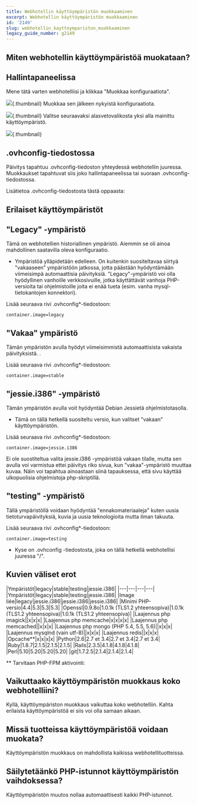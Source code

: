 ```yaml
---
title: Webhotellin käyttöympäristön muokkaaminen
excerpt: Webhotellin käyttöympäristön muokkaaminen
id: '2149'
slug: webhotellin_kayttoympariston_muokkaaminen
legacy_guide_number: g2149
---
```



## Miten webhotellin käyttöympäristöä muokataan?

## Hallintapaneelissa
Mene tätä varten webhotelliisi ja klikkaa "Muokkaa konfiguraatiota".

![](images/img_4127.jpg){.thumbnail}
Muokkaa sen jälkeen nykyistä konfiguraatiota.

![](images/img_4128.jpg){.thumbnail}
Valitse seuraavaksi alasvetovalikosta yksi alla mainittu käyttöympäristö.

![](images/img_4129.jpg){.thumbnail}

## .ovhconfig-tiedostossa
Päivitys tapahtuu .ovhconfig-tiedoston yhteydessä webhotellin juuressa.
Muokkaukset tapahtuvat siis joko hallintapaneelissa tai suoraan .ovhconfig-tiedostossa.

Lisätietoa .ovhconfig-tiedostosta tästä oppaasta:
[]({legacy}1207)


## Erilaiset käyttöympäristöt

## "Legacy" -ympäristö
Tämä on webhotellien historiallinen ympäristö. Aiemmin se oli ainoa mahdollinen saatavilla oleva konfiguraatio.


- Ympäristöä ylläpidetään edelleen. On kuitenkin suositeltavaa siirtyä "vakaaseen" ympäristöön jatkossa, jotta päästään hyödyntämään viimeisimpä automaattisia päivityksiä. "Legacy"-ympäristö voi olla hyödyllinen vanhoille verkkosivuille, jotka käyttättävät vanhoja PHP-versioita tai ohjelmistoille joita ei enää tueta (esim. vanha mysql-tietokantojen konnektori).


Lisää seuraava rivi .ovhconfig*-tiedostoon:


```
container.image=legacy
```



## "Vakaa" ympäristö
Tämän ympäristön avulla hyödyt viimeisimmistä automaattisista vakaista päivityksistä. .


Lisää seuraava rivi .ovhconfig*-tiedostoon:


```
container.image=stable
```



## "jessie.i386" -ympäristö
Tämän ympäristön avulla voit hyödyntää Debian Jessietä ohjelmistotasolla. 


- Tämä on tällä hetkellä suositeltu versio, kun valitset "vakaan" käyttöympäristön.


Lisää seuraava rivi .ovhconfig*-tiedostoon:


```
container.image=jessie.i386
```


Ei ole suostiteltua valita jessie.i386 -ympäristöä vakaan tilalle, mutta sen avulla voi varmistua ettei päivitys riko sivua, kun "vakaa"-ympäristö muuttaa kuvaa. Näin voi tapahtua ainoastaan siinä tapauksessa, että sivu käyttää ulkopuolisia ohjelmistoja php-skriptillä.

## "testing" -ympäristö
Tällä ympäristöllä voidaan hyödyntää "ennakomateriaaleja" kuten uusia tietoturvapäivityksiä, kuvia ja uusia teknologioita mutta ilman takuuta.

Lisää seuraava rivi .ovhconfig*-tiedostoon:


```
container.image=testing
```


* Kyse on .ovhconfig -tiedostosta, joka on tällä hetkellä webhotellisi juuressa "/".


## Kuvien väliset erot
|Ympäristöt|legacy|stable|testing|jessie.i386|
|---|---|---|---|
|Ympäristöt|legacy|stable|testing|jessie.i386|
|Image liée|legacy|jessie.i386|jessie.i386|jessie.i386|
|Minimi PHP-versio|4.4|5.3|5.3|5.3|
|Openssl|0.9.8o|1.0.1k (TLS1.2 yhteensopiva)|1.0.1k (TLS1.2 yhteensopiva)|1.0.1k (TLS1.2 yhteensopiva)|
|Laajennus php imagick||x|x|x|
|Laajennus php memcache|x|x|x|x|
|Laajennus php memcached||x|x|x|
|Laajennus php mongo (PHP 5.4, 5.5, 5.6)||x|x|x|
|Laajennus mysqlnd (vain utf-8)||x|x|x|
|Laajennus redis||x|x|x|
|Opcache**|x|x|x|x|
|Python|2.6|2.7 et 3.4|2.7 et 3.4|2.7 et 3.4|
|Ruby|1.8.7|2.1.5|2.1.5|2.1.5|
|Rails|2.3.5|4.1.8|4.1.8|4.1.8|
|Perl|5.10|5.20|5.20|5.20|
|git|1.7.2.5|2.1.4|2.1.4|2.1.4|


** Tarvitaan PHP-FPM aktivointi:
[]({legacy}1175)


## Vaikuttaako käyttöympäristön muokkaus koko webhotelliini?
Kyllä, käyttöympäriston muokkaus vaikuttaa koko webhotelliin. 
Kahta erilaista käyttöympäristöä ei siis voi olla samaan aikaan.


## Missä tuotteissa käyttöympäristöä voidaan muokata?
Käyttöympäristön muokkaus on mahdollista kaikissa webhotellituotteissa.


## Säilytetäänkö PHP-istunnot käyttöympäristön vaihdoksessa?
Käyttöympäristön muutos nollaa automaattisesti kaikki PHP-istunnot.

